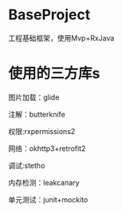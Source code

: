 # BaseProject
工程基础框架，使用Mvp+RxJava

# 使用的三方库s

图片加载：glide

注解：butterknife

权限:rxpermissions2

网络：okhttp3+retrofit2

调试:stetho

内存检测：leakcanary

单元测试：junit+mockito

